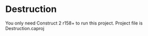 Destruction
===========
You only need Construct 2 r158+ to run this project.
Project file is Destruction.caproj

